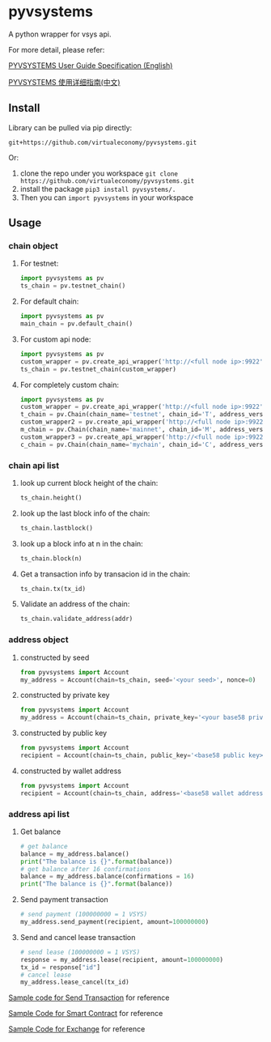# pyvsystems
A python wrapper for vsys api.

For more detail, please refer:

[PYVSYSTEMS User Guide Specification (English)](https://github.com/virtualeconomy/pyvsystems/wiki/PYVSYSTEMS-User-Guide-Specification-%28English%29)

[PYVSYSTEMS 使用详细指南(中文)](https://github.com/virtualeconomy/pyvsystems/wiki/PYVSYSTEMS-使用详细指南%28中文%29)

## Install

Library can be pulled via pip directly:

```git+https://github.com/virtualeconomy/pyvsystems.git```

Or:

1. clone the repo under you workspace
```git clone https://github.com/virtualeconomy/pyvsystems.git```
2. install the package 
```pip3 install pyvsystems/.```
3. Then you can  ```import pyvsystems```  in your workspace

## Usage

### chain object
1. For testnet:
    ```python
    import pyvsystems as pv
    ts_chain = pv.testnet_chain()
    ```
2. For default chain:
    ```python
    import pyvsystems as pv
    main_chain = pv.default_chain()
    ```

3. For custom api node:
    ```python
    import pyvsystems as pv
    custom_wrapper = pv.create_api_wrapper('http://<full node ip>:9922', api_key='')
    ts_chain = pv.testnet_chain(custom_wrapper)
    ```

4. For completely custom chain:
    ```python
    import pyvsystems as pv
    custom_wrapper = pv.create_api_wrapper('http://<full node ip>:9922', api_key='')
    t_chain = pv.Chain(chain_name='testnet', chain_id='T', address_version=5, api_wrapper=custom_wrapper)
    custom_wrapper2 = pv.create_api_wrapper('http://<full node ip>:9922', api_key='')
    m_chain = pv.Chain(chain_name='mainnet', chain_id='M', address_version=5, api_wrapper=custom_wrapper2)
    custom_wrapper3 = pv.create_api_wrapper('http://<full node ip>:9922', api_key='')
    c_chain = pv.Chain(chain_name='mychain', chain_id='C', address_version=1, api_wrapper=custom_wrapper3)
    ```

### chain api list
1. look up current block height of the chain:
    ```python
    ts_chain.height()
    ```

2. look up the last block info of the chain:
    ```python
    ts_chain.lastblock()
    ```


3. look up a block info at n in the chain:
    ```python
    ts_chain.block(n)
    ```

4. Get a transaction info by transacion id in the chain:
    ```python
    ts_chain.tx(tx_id)
    ```
    
5. Validate an address of the chain:
    ```python
    ts_chain.validate_address(addr)
    ```

### address object
1. constructed by seed
    ```python
    from pyvsystems import Account
    my_address = Account(chain=ts_chain, seed='<your seed>', nonce=0)
    ```
2. constructed by private key
    ```python
    from pyvsystems import Account
    my_address = Account(chain=ts_chain, private_key='<your base58 private key>')
    ```
3. constructed by public key
    ```python
    from pyvsystems import Account
    recipient = Account(chain=ts_chain, public_key='<base58 public key>')
    ```
4. constructed by wallet address
    ```python
    from pyvsystems import Account
    recipient = Account(chain=ts_chain, address='<base58 wallet address>')
    ```
 
### address api list
1. Get balance
    ```python
    # get balance
    balance = my_address.balance()
    print("The balance is {}".format(balance))
    # get balance after 16 confirmations 
    balance = my_address.balance(confirmations = 16)
    print("The balance is {}".format(balance))
    ```
2. Send payment transaction
    ```python
    # send payment (100000000 = 1 VSYS)
    my_address.send_payment(recipient, amount=100000000)
    ```
3. Send and cancel lease transaction
    ```python
    # send lease (100000000 = 1 VSYS)
    response = my_address.lease(recipient, amount=100000000)
    tx_id = response["id"]
    # cancel lease
    my_address.lease_cancel(tx_id)
    ```
    
[Sample code for Send Transaction](https://github.com/virtualeconomy/pyvsystems/wiki/PYVSYSTEMS-User-Guide-Specification-%28English%29#sample-code) for reference

[Sample Code for Smart Contract](https://github.com/virtualeconomy/pyvsystems/wiki/Sample-Code-for-Smart-Contract) for reference

[Sample Code for Exchange](https://github.com/virtualeconomy/pyvsystems/wiki/Sample-Code-for-Exchange) for reference
